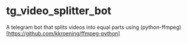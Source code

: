 # tg_video_splitter_bot
A telegram bot that splits videos into equal parts using (python-ffmpeg)[https://github.com/kkroening/ffmpeg-python]
